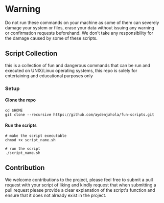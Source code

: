 # Warning
Do not run these commands on your machine as some of them can severely damage your system or files, erase your data without issuing any warning or confirmation requests beforehand. We don't take any responsibility for the damage caused by some of these scripts.

## Script Collection
this is a collection of fun and dangerous commands that can be run and executed on UNIX/Linux operating systems, this repo is solely for entertaining and educational purposes only

### Setup
#### Clone the repo

```
cd $HOME
git clone --recursive https://github.com/aydenjahola/fun-scripts.git
```

#### Run the scripts

```
# make the script executable
chmod +x script_name.sh

# run the script
./script_name.sh
```

## Contribution
We welcome contributions to the project, please feel free to submit a pull request with your script of liking and kindly request that when submitting a pull request please provide a clear explanation of the script's function and ensure that it does not already exist in the project.

